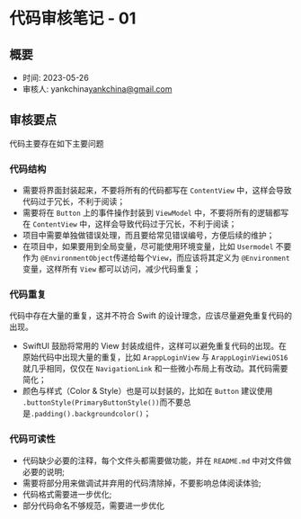 # 代码审核笔记 - 01

## 概要

- 时间: 2023-05-26
- 审核人: yankchina<yankchina@gmail.com>

## 审核要点

代码主要存在如下主要问题

### 代码结构

- 需要将界面封装起来，不要将所有的代码都写在 `ContentView` 中，这样会导致代码过于冗长，不利于阅读；
- 需要将在 `Button` 上的事件操作封装到 `ViewModel` 中，不要将所有的逻辑都写在 `ContentView` 中，这样会导致代码过于冗长，不利于阅读；
- 项目中需要单独做错误处理，而且要给常见错误编号，方便后续的维护；
- 在项目中，如果要用到全局变量，尽可能使用环境变量，比如 `Usermodel` 不要作为 `@EnvironmentObject`传递给每个`View`，而应该将其定义为 `@Environment` 变量，这样所有 `View` 都可以访问，减少代码重复；

### 代码重复

代码中存在大量的重复，这并不符合 Swift 的设计理念，应该尽量避免重复代码的出现。

- SwiftUI 鼓励将常用的 View 封装成组件，这样可以避免重复代码的出现。在原始代码中出现大量的重复，比如 `ArappLoginView` 与 `ArappLoginViewiOS16` 就几乎相同，仅仅在 `NavigationLink` 和一些微小布局上有改动。其代码需要简化；
- 颜色与样式（Color & Style）也是可以封装的，比如在 `Button` 建议使用 `.buttonStyle(PrimaryButtonStyle())`而不要总是`.padding().backgroundcolor()`；


### 代码可读性

- 代码缺少必要的注释，每个文件头都需要做功能，并在 `README.md` 中对文件做必要的说明;
- 需要将部分用来做调试并弃用的代码清除掉，不要影响总体阅读体验;
- 代码格式需要进一步优化;
- 部分代码命名不够规范，需要进一步优化